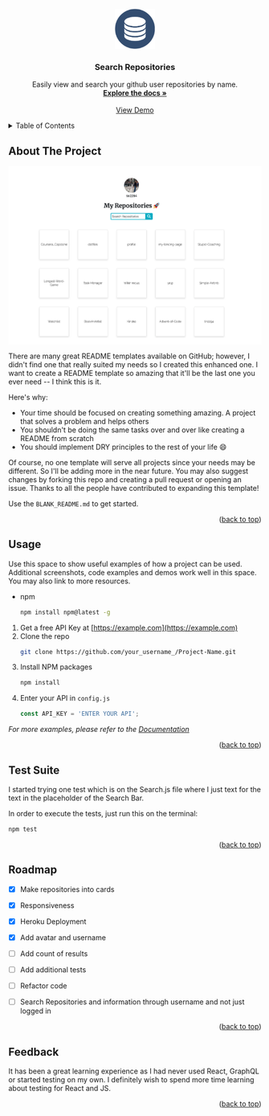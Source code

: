 <div id="top"></div>


<!-- PROJECT LOGO -->
<br />
<div align="center">
  <a href="https://repository-search-ttchz.herokuapp.com/">
    <img src="public/data-repository-icon-5.jpeg" alt="Logo" width="80" height="80">
  </a>

  <h3 align="center">Search Repositories</h3>

  <p align="center">
    Easily view and search your github user repositories by name.
    <br />
    <a href="https://github.com/tin2294/repository-search"><strong>Explore the docs »</strong></a>
    <br />
    <br />
    <a href="https://repository-search-ttchz.herokuapp.com/">View Demo</a>
  </p>
</div>



<!-- TABLE OF CONTENTS -->
<details>
  <summary>Table of Contents</summary>
  <ol>
    <li><a href="#about-the-project">About The Project</a></li>
    <li><a href="#usage">Usage</a></li>
    <li><a href="#testing">Test Suite</a></li>
    <li><a href="#roadmap">Roadmap</a></li>
    <li><a href="#feedback">Feedback</a></li>
  </ol>
</details>



<!-- ABOUT THE PROJECT -->
## About The Project

<img align="center" src="public/repositories-demo.png">

There are many great README templates available on GitHub; however, I didn't find one that really suited my needs so I created this enhanced one. I want to create a README template so amazing that it'll be the last one you ever need -- I think this is it.

Here's why:
* Your time should be focused on creating something amazing. A project that solves a problem and helps others
* You shouldn't be doing the same tasks over and over like creating a README from scratch
* You should implement DRY principles to the rest of your life :smile:

Of course, no one template will serve all projects since your needs may be different. So I'll be adding more in the near future. You may also suggest changes by forking this repo and creating a pull request or opening an issue. Thanks to all the people have contributed to expanding this template!

Use the `BLANK_README.md` to get started.

<p align="right">(<a href="#top">back to top</a>)</p>


<!-- USAGE EXAMPLES -->
## Usage

Use this space to show useful examples of how a project can be used. Additional screenshots, code examples and demos work well in this space. You may also link to more resources.

* npm
  ```sh
  npm install npm@latest -g
  ```
1. Get a free API Key at [https://example.com](https://example.com)
2. Clone the repo
   ```sh
   git clone https://github.com/your_username_/Project-Name.git
   ```
3. Install NPM packages
   ```sh
   npm install
   ```
4. Enter your API in `config.js`
   ```js
   const API_KEY = 'ENTER YOUR API';
   ```

_For more examples, please refer to the [Documentation](https://example.com)_

<p align="right">(<a href="#top">back to top</a>)</p>

## Test Suite

I started trying one test which is on the Search.js file where I just text for the text in the placeholder of the Search Bar.

In order to execute the tests, just run this on the terminal:
   ```sh
   npm test
   ```

<p align="right">(<a href="#top">back to top</a>)</p>


<!-- ROADMAP -->
## Roadmap

- [X] Make repositories into cards
- [X] Responsiveness
- [X] Heroku Deployment
- [X] Add avatar and username
- [ ] Add count of results
- [ ] Add additional tests
- [ ] Refactor code
- [ ] Search Repositories and information through username and not just logged in


<p align="right">(<a href="#top">back to top</a>)</p>


## Feedback

It has been a great learning experience as I had never used React, GraphQL or started testing on my own. I definitely wish to spend more time learning about testing for React and JS.

<p align="right">(<a href="#top">back to top</a>)</p>
